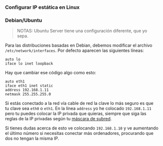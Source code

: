 ### Configurar IP estática en Linux

### Debian/Ubuntu
> NOTAS: Ubuntu Server tiene una configuración diferente, que yo sepa.

Para las distribuciones basadas en Debian, debemos modificar el archivo `/etc/network/interfaces`. Por defecto aparecen las siguientes líneas:
```
auto lo
iface lo inet loopback
```

Hay que cambiar ese código algo como esto:
```
auto eth1
iface eth1 inet static
address 192.168.1.11
netmask 255.255.255.0
```

Si estás conectado a la red vía cable de red la clave lo más seguro es que tu clave sea `eth0` o `eth1`. En la línea `address` yo he colocado `192.168.1.11` pero tu puedes colocar la IP privada que quieras, siempre que siga las reglas de la IP privadas según tu [máscara de subred](https://github.com/mondeja/fullstack/tree/master/backend/src/012-protocolos_red/IP/subnet_masks).

Si tienes dudas acerca de esto ve colocando `192.168.1.10` y ve aumentando el último número si necesitas conectar más ordenadores, procurando que dos no tengan la misma IP.